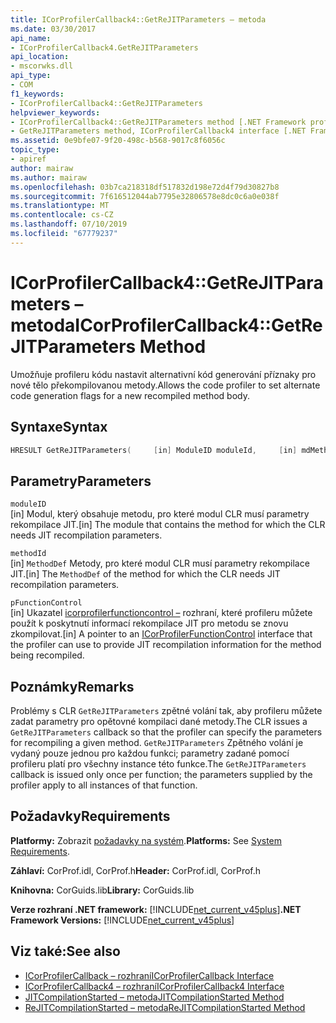 ```yaml
---
title: ICorProfilerCallback4::GetReJITParameters – metoda
ms.date: 03/30/2017
api_name:
- ICorProfilerCallback4.GetReJITParameters
api_location:
- mscorwks.dll
api_type:
- COM
f1_keywords:
- ICorProfilerCallback4::GetReJITParameters
helpviewer_keywords:
- ICorProfilerCallback4::GetReJITParameters method [.NET Framework profiling]
- GetReJITParameters method, ICorProfilerCallback4 interface [.NET Framework profiling]
ms.assetid: 0e9bfe07-9f20-498c-b568-9017c8f6056c
topic_type:
- apiref
author: mairaw
ms.author: mairaw
ms.openlocfilehash: 03b7ca218318df517832d198e72d4f79d30827b8
ms.sourcegitcommit: 7f616512044ab7795e32806578e8dc0c6a0e038f
ms.translationtype: MT
ms.contentlocale: cs-CZ
ms.lasthandoff: 07/10/2019
ms.locfileid: "67779237"
---
```

# <a name="icorprofilercallback4getrejitparameters-method"></a><span data-ttu-id="49c6f-102">ICorProfilerCallback4::GetReJITParameters – metoda</span><span class="sxs-lookup"><span data-stu-id="49c6f-102">ICorProfilerCallback4::GetReJITParameters Method</span></span>
<span data-ttu-id="49c6f-103">Umožňuje profileru kódu nastavit alternativní kód generování příznaky pro nové tělo překompilovanou metody.</span><span class="sxs-lookup"><span data-stu-id="49c6f-103">Allows the code profiler to set alternate code generation flags for a new recompiled method body.</span></span>  
  
## <a name="syntax"></a><span data-ttu-id="49c6f-104">Syntaxe</span><span class="sxs-lookup"><span data-stu-id="49c6f-104">Syntax</span></span>  
  
```cpp  
HRESULT GetReJITParameters(     [in] ModuleID moduleId,     [in] mdMethodDef methodId,     [in] ICorProfilerFunctionControl *pFunctionControl);  
```  
  
## <a name="parameters"></a><span data-ttu-id="49c6f-105">Parametry</span><span class="sxs-lookup"><span data-stu-id="49c6f-105">Parameters</span></span>  
 `moduleID`  
 <span data-ttu-id="49c6f-106">[in] Modul, který obsahuje metodu, pro které modul CLR musí parametry rekompilace JIT.</span><span class="sxs-lookup"><span data-stu-id="49c6f-106">[in] The module that contains the method for which the CLR needs JIT recompilation parameters.</span></span>  
  
 `methodId`  
 <span data-ttu-id="49c6f-107">[in] `MethodDef` Metody, pro které modul CLR musí parametry rekompilace JIT.</span><span class="sxs-lookup"><span data-stu-id="49c6f-107">[in] The `MethodDef` of the method for which the CLR needs JIT recompilation parameters.</span></span>  
  
 `pFunctionControl`  
 <span data-ttu-id="49c6f-108">[in] Ukazatel [icorprofilerfunctioncontrol –](../../../../docs/framework/unmanaged-api/profiling/icorprofilerfunctioncontrol-interface.md) rozhraní, které profileru můžete použít k poskytnutí informací rekompilace JIT pro metodu se znovu zkompilovat.</span><span class="sxs-lookup"><span data-stu-id="49c6f-108">[in] A pointer to an [ICorProfilerFunctionControl](../../../../docs/framework/unmanaged-api/profiling/icorprofilerfunctioncontrol-interface.md) interface that the profiler can use to provide JIT recompilation information for the method being recompiled.</span></span>  
  
## <a name="remarks"></a><span data-ttu-id="49c6f-109">Poznámky</span><span class="sxs-lookup"><span data-stu-id="49c6f-109">Remarks</span></span>  
 <span data-ttu-id="49c6f-110">Problémy s CLR `GetReJITParameters` zpětné volání tak, aby profileru můžete zadat parametry pro opětovné kompilaci dané metody.</span><span class="sxs-lookup"><span data-stu-id="49c6f-110">The CLR issues a `GetReJITParameters` callback so that the profiler can specify the parameters for recompiling a given method.</span></span> <span data-ttu-id="49c6f-111">`GetReJITParameters` Zpětného volání je vydaný pouze jednou pro každou funkci; parametry zadané pomocí profileru platí pro všechny instance této funkce.</span><span class="sxs-lookup"><span data-stu-id="49c6f-111">The `GetReJITParameters` callback is issued only once per function; the parameters supplied by the profiler apply to all instances of that function.</span></span>  
  
## <a name="requirements"></a><span data-ttu-id="49c6f-112">Požadavky</span><span class="sxs-lookup"><span data-stu-id="49c6f-112">Requirements</span></span>  
 <span data-ttu-id="49c6f-113">**Platformy:** Zobrazit [požadavky na systém](../../../../docs/framework/get-started/system-requirements.md).</span><span class="sxs-lookup"><span data-stu-id="49c6f-113">**Platforms:** See [System Requirements](../../../../docs/framework/get-started/system-requirements.md).</span></span>  
  
 <span data-ttu-id="49c6f-114">**Záhlaví:** CorProf.idl, CorProf.h</span><span class="sxs-lookup"><span data-stu-id="49c6f-114">**Header:** CorProf.idl, CorProf.h</span></span>  
  
 <span data-ttu-id="49c6f-115">**Knihovna:** CorGuids.lib</span><span class="sxs-lookup"><span data-stu-id="49c6f-115">**Library:** CorGuids.lib</span></span>  
  
 <span data-ttu-id="49c6f-116">**Verze rozhraní .NET framework:** [!INCLUDE[net_current_v45plus](../../../../includes/net-current-v45plus-md.md)]</span><span class="sxs-lookup"><span data-stu-id="49c6f-116">**.NET Framework Versions:** [!INCLUDE[net_current_v45plus](../../../../includes/net-current-v45plus-md.md)]</span></span>  
  
## <a name="see-also"></a><span data-ttu-id="49c6f-117">Viz také:</span><span class="sxs-lookup"><span data-stu-id="49c6f-117">See also</span></span>

- [<span data-ttu-id="49c6f-118">ICorProfilerCallback – rozhraní</span><span class="sxs-lookup"><span data-stu-id="49c6f-118">ICorProfilerCallback Interface</span></span>](../../../../docs/framework/unmanaged-api/profiling/icorprofilercallback-interface.md)
- [<span data-ttu-id="49c6f-119">ICorProfilerCallback4 – rozhraní</span><span class="sxs-lookup"><span data-stu-id="49c6f-119">ICorProfilerCallback4 Interface</span></span>](../../../../docs/framework/unmanaged-api/profiling/icorprofilercallback4-interface.md)
- [<span data-ttu-id="49c6f-120">JITCompilationStarted – metoda</span><span class="sxs-lookup"><span data-stu-id="49c6f-120">JITCompilationStarted Method</span></span>](../../../../docs/framework/unmanaged-api/profiling/icorprofilercallback-jitcompilationstarted-method.md)
- [<span data-ttu-id="49c6f-121">ReJITCompilationStarted – metoda</span><span class="sxs-lookup"><span data-stu-id="49c6f-121">ReJITCompilationStarted Method</span></span>](../../../../docs/framework/unmanaged-api/profiling/icorprofilercallback4-rejitcompilationstarted-method.md)
